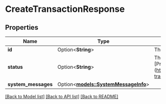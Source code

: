 # CreateTransactionResponse

## Properties

Name | Type | Description | Notes
------------ | ------------- | ------------- | -------------
**id** | Option<**String**> | The ID of the transaction. | [optional]
**status** | Option<**String**> | The primary status of the transaction. For details, see [Primary transaction statuses.] (https://developers.fireblocks.com/reference/primary-transaction-statuses) | [optional]
**system_messages** | Option<[**models::SystemMessageInfo**](SystemMessageInfo.md)> |  | [optional]

[[Back to Model list]](../README.md#documentation-for-models) [[Back to API list]](../README.md#documentation-for-api-endpoints) [[Back to README]](../README.md)


